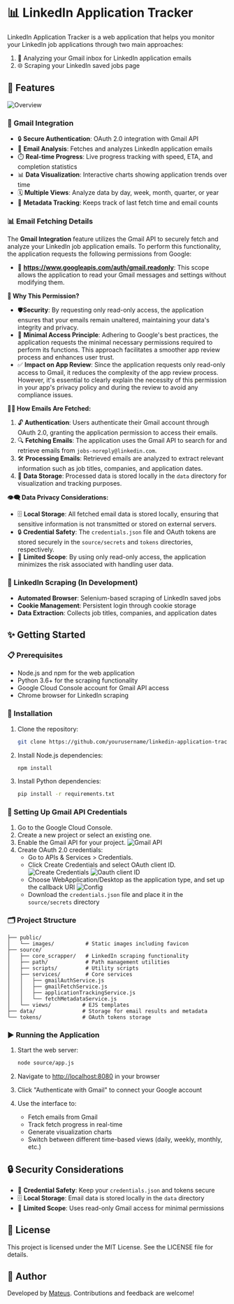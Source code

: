 # 📊 LinkedIn Application Tracker

LinkedIn Application Tracker is a web application that helps you monitor your LinkedIn job applications through two main approaches:
1. 📧 Analyzing your Gmail inbox for LinkedIn application emails
2. 🌐 Scraping your LinkedIn saved jobs page

## 🌟 Features

![Overview](pictures/7.png)

### 📩 Gmail Integration
- 🔒 **Secure Authentication**: OAuth 2.0 integration with Gmail API
- 📩 **Email Analysis**: Fetches and analyzes LinkedIn application emails
- ⏱️ **Real-time Progress**: Live progress tracking with speed, ETA, and completion statistics
- 📊 **Data Visualization**: Interactive charts showing application trends over time
- 🗓️ **Multiple Views**: Analyze data by day, week, month, quarter, or year
- 🧮 **Metadata Tracking**: Keeps track of last fetch time and email counts

### 📊 Email Fetching Details
The **Gmail Integration** feature utilizes the Gmail API to securely fetch and analyze your LinkedIn job application emails. To perform this functionality, the application requests the following permissions from Google:

- 🔑 **https://www.googleapis.com/auth/gmail.readonly**: This scope allows the application to read your Gmail messages and settings without modifying them.

**🤔 Why This Permission?**
- 🛡️**Security**: By requesting only read-only access, the application ensures that your emails remain unaltered, maintaining your data's integrity and privacy.
- 🧩 **Minimal Access Principle**: Adhering to Google's best practices, the application requests the minimal necessary permissions required to perform its functions. This approach facilitates a smoother app review process and enhances user trust.
- ✅ **Impact on App Review**: Since the application requests only read-only access to Gmail, it reduces the complexity of the app review process. However, it's essential to clearly explain the necessity of this permission in your app's privacy policy and during the review to avoid any compliance issues.

**🕵️‍♂️ How Emails Are Fetched:**
1. 🔓 **Authentication**: Users authenticate their Gmail account through OAuth 2.0, granting the application permission to access their emails.
2. 🔍 **Fetching Emails**: The application uses the Gmail API to search for and retrieve emails from `jobs-noreply@linkedin.com`.
3. 🛠️ **Processing Emails**: Retrieved emails are analyzed to extract relevant information such as job titles, companies, and application dates.
4. 💾 **Data Storage**: Processed data is stored locally in the `data` directory for visualization and tracking purposes.

**👁️‍🗨️ Data Privacy Considerations:**
- 🗄️ **Local Storage**: All fetched email data is stored locally, ensuring that sensitive information is not transmitted or stored on external servers.
- 🔒 **Credential Safety**: The `credentials.json` file and OAuth tokens are stored securely in the `source/secrets` and `tokens` directories, respectively.
- 🔏 **Limited Scope**: By using only read-only access, the application minimizes the risk associated with handling user data.

### 🧹 LinkedIn Scraping (In Development)
- **Automated Browser**: Selenium-based scraping of LinkedIn saved jobs
- **Cookie Management**: Persistent login through cookie storage
- **Data Extraction**: Collects job titles, companies, and application dates

## ✨ Getting Started

### 📋 Prerequisites
- Node.js and npm for the web application
- Python 3.6+ for the scraping functionality
- Google Cloud Console account for Gmail API access
- Chrome browser for LinkedIn scraping

### 💾 Installation

1. Clone the repository:
   ```bash
   git clone https://github.com/yourusername/linkedin-application-tracker.git
   ```
2. Install Node.js dependencies:
   ```bash
   npm install
   ```
3. Install Python dependencies:
   ```bash
   pip install -r requirements.txt
   ```

### 🔧 Setting Up Gmail API Credentials

1. Go to the Google Cloud Console.
2. Create a new project or select an existing one.
3. Enable the Gmail API for your project.
   ![Gmail API](pictures/1.png)
4. Create OAuth 2.0 credentials:
   - Go to APIs & Services > Credentials.
   - Click Create Credentials and select OAuth client ID.
     ![Create Credentials](pictures/2.png)
     ![Oauth client ID](pictures/3.png)
   - Choose WebApplication/Desktop as the application type, and set up the callback URI
     ![Config](pictures/4.png)
   - Download the `credentials.json` file and place it in the `source/secrets` directory

### 🗂️ Project Structure

```
├── public/
│   └── images/          # Static images including favicon
├── source/
│   ├── core_scrapper/   # LinkedIn scraping functionality
│   ├── path/            # Path management utilities
│   ├── scripts/         # Utility scripts
│   ├── services/        # Core services
│   │   ├── gmailAuthService.js
│   │   ├── gmailFetchService.js
│   │   ├── applicationTrackingService.js
│   │   └── fetchMetadataService.js
│   └── views/          # EJS templates
├── data/               # Storage for email results and metadata
└── tokens/             # OAuth tokens storage
```

### ▶️ Running the Application

1. Start the web server:
   ```bash
   node source/app.js
   ```

2. Navigate to [http://localhost:8080](http://localhost:8080) in your browser

3. Click "Authenticate with Gmail" to connect your Google account

4. Use the interface to:
   - Fetch emails from Gmail
   - Track fetch progress in real-time
   - Generate visualization charts
   - Switch between different time-based views (daily, weekly, monthly, etc.)

## 🔒 Security Considerations
- 🔑 **Credential Safety**: Keep your `credentials.json` and tokens secure
- 🗄️ **Local Storage**: Email data is stored locally in the `data` directory
- 🔏 **Limited Scope**: Uses read-only Gmail access for minimal permissions

## 📜 License
This project is licensed under the MIT License. See the LICENSE file for details.

## 👤 Author
Developed by [Mateus](https://mateusb12.github.io/mateus_portfolio/). Contributions and feedback are welcome!